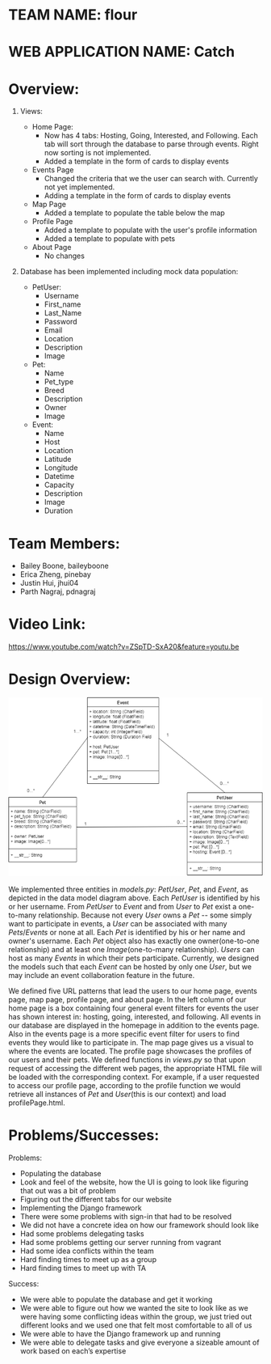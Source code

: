 # TEAM NAME: flour

# WEB APPLICATION NAME: Catch

# Overview:
1. Views:
    * Home Page:
        * Now has 4 tabs: Hosting, Going, Interested, and Following. Each tab will sort through the database to parse through events. Right now sorting is not implemented.
        * Added a template in the form of cards to display events
    * Events Page
        * Changed the criteria that we the user can search with. Currently not yet implemented.
        * Adding a template in the form of cards to display events
    * Map Page
        * Added a template to populate the table below the map
    * Profile Page
        * Added a template to populate with the user's profile information
        * Added a template to populate with pets
    * About Page
        * No changes
 
 6. Database has been implemented including mock data population:
    * PetUser:
        * Username
        * First_name
        * Last_Name
        * Password
        * Email
        * Location
        * Description
        * Image
    * Pet:
        * Name
        * Pet_type
        * Breed
        * Description
        * Owner
        * Image
    * Event:
        * Name
        * Host
        * Location
        * Latitude
        * Longitude
        * Datetime
        * Capacity
        * Description
        * Image
        * Duration

# Team Members:

* Bailey Boone, baileyboone
* Erica Zheng, pinebay
* Justin Hui, jhui04
* Parth Nagraj, pdnagraj

# Video Link:
https://www.youtube.com/watch?v=ZSpTD-SxA20&feature=youtu.be

# Design Overview:

![ORM Image](imgs/data_model_diagram.png)

We implemented three entities in *models.py*: *PetUser*, *Pet*, and *Event*, as depicted in the data model diagram above. Each *PetUser* is identified by his or her username. From *PetUser* to *Event* and from *User* to *Pet* exist a one-to-many relationship. Because not every *User* owns a *Pet* -- some simply want to participate in events, a *User* can be associated with many *Pets*/*Events* or none at all. Each *Pet* is identified by his or her name and owner's username. Each *Pet* object also has exactly one owner(one-to-one relationship) and at least one *Image*(one-to-many relationship). *Users* can host as many *Events* in which their pets participate. Currently, we designed the models such that each *Event* can be hosted by only one *User*, but we may include an event collaboration feature in the future. 

We defined five URL patterns that lead the users to our home page, events page, map page, profile page, and about page. In the left column of our home page is a box containing four general event filters for events the user has shown interest in: hosting, going, interested, and following. All events in our database are displayed in the homepage in addition to the events page. Also in the events page is a more specific event filter for users to find events they would like to participate in. The map page gives us a visual to where the events are located. The profile page showcases the profiles of our users and their pets. We defined functions in *views.py* so that upon request of accessing the different web pages, the appropriate HTML file will be loaded with the corresponding context. For example, if a user requested to access our profile page, according to the profile function we would retrieve all instances of *Pet* and *User*(this is our context) and load profilePage.html.

# Problems/Successes:

Problems:
* Populating the database
* Look and feel of the website, how the UI is going to look like figuring that out was a bit of problem 
* Figuring out the different tabs for our website
* Implementing the Django framework 
* There were some problems with sign-in that had to be resolved 
* We did not have a concrete idea on how our framework should look like
* Had some problems delegating tasks
* Had some problems getting our server running from vagrant 
* Had some idea conflicts within the team
* Hard finding times to meet up as a group
* Hard finding times to meet up with TA

Success: 
* We were able to populate the database and get it working
* We were able to figure out how we wanted the site to look like as we were having some conflicting ideas within the group, we just tried out different looks and we used one that felt most comfortable to all of us
* We were able to have the Django framework up and running 
* We were able to delegate tasks and give everyone a sizeable amount of work based on each’s expertise

